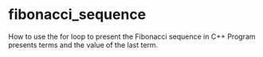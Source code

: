 # fibonacci_sequence
How to use the for loop to present the Fibonacci sequence in C++
Program presents terms and the value of the last term.
